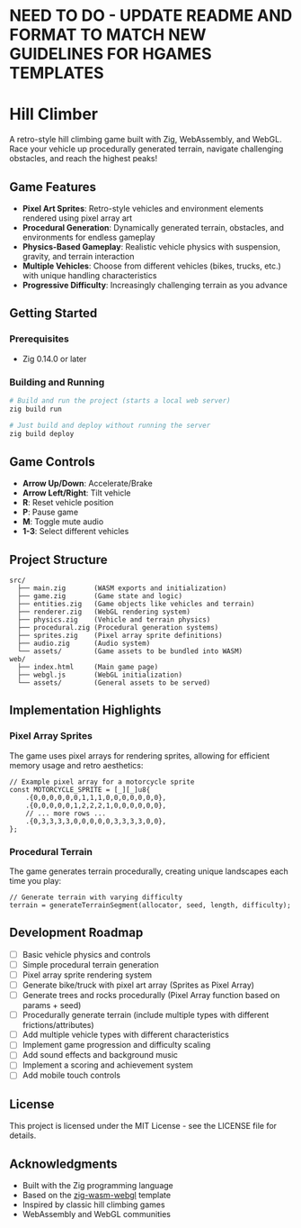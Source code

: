# NEED TO DO - UPDATE README AND FORMAT TO MATCH NEW GUIDELINES FOR HGAMES TEMPLATES

# Hill Climber

A retro-style hill climbing game built with Zig, WebAssembly, and WebGL. Race your vehicle up procedurally generated terrain, navigate challenging obstacles, and reach the highest peaks!

## Game Features

- **Pixel Art Sprites**: Retro-style vehicles and environment elements rendered using pixel array art
- **Procedural Generation**: Dynamically generated terrain, obstacles, and environments for endless gameplay
- **Physics-Based Gameplay**: Realistic vehicle physics with suspension, gravity, and terrain interaction
- **Multiple Vehicles**: Choose from different vehicles (bikes, trucks, etc.) with unique handling characteristics
- **Progressive Difficulty**: Increasingly challenging terrain as you advance

## Getting Started

### Prerequisites

- Zig 0.14.0 or later

### Building and Running

```bash
# Build and run the project (starts a local web server)
zig build run

# Just build and deploy without running the server
zig build deploy
```

## Game Controls

- **Arrow Up/Down**: Accelerate/Brake
- **Arrow Left/Right**: Tilt vehicle
- **R**: Reset vehicle position
- **P**: Pause game
- **M**: Toggle mute audio
- **1-3**: Select different vehicles

## Project Structure

```
src/
  ├── main.zig       (WASM exports and initialization)
  ├── game.zig       (Game state and logic)
  ├── entities.zig   (Game objects like vehicles and terrain)
  ├── renderer.zig   (WebGL rendering system)
  ├── physics.zig    (Vehicle and terrain physics)
  ├── procedural.zig (Procedural generation systems)
  ├── sprites.zig    (Pixel array sprite definitions)
  ├── audio.zig      (Audio system)
  └── assets/        (Game assets to be bundled into WASM)
web/
  ├── index.html     (Main game page)
  ├── webgl.js       (WebGL initialization)
  └── assets/        (General assets to be served)
```

## Implementation Highlights

### Pixel Array Sprites

The game uses pixel arrays for rendering sprites, allowing for efficient memory usage and retro aesthetics:

```zig
// Example pixel array for a motorcycle sprite
const MOTORCYCLE_SPRITE = [_][_]u8{
    .{0,0,0,0,0,0,1,1,1,0,0,0,0,0,0,0},
    .{0,0,0,0,0,1,2,2,2,1,0,0,0,0,0,0},
    // ... more rows ...
    .{0,3,3,3,3,0,0,0,0,0,3,3,3,3,0,0},
};
```

### Procedural Terrain

The game generates terrain procedurally, creating unique landscapes each time you play:

```zig
// Generate terrain with varying difficulty
terrain = generateTerrainSegment(allocator, seed, length, difficulty);
```

## Development Roadmap

- [ ] Basic vehicle physics and controls
- [ ] Simple procedural terrain generation
- [ ] Pixel array sprite rendering system
- [ ] Generate bike/truck with pixel art array (Sprites as Pixel Array)
- [ ] Generate trees and rocks procedurally (Pixel Array function based on params + seed)
- [ ] Procedurally generate terrain (include multiple types with different frictions/attributes)
- [ ] Add multiple vehicle types with different characteristics
- [ ] Implement game progression and difficulty scaling
- [ ] Add sound effects and background music
- [ ] Implement a scoring and achievement system
- [ ] Add mobile touch controls

## License

This project is licensed under the MIT License - see the LICENSE file for details.

## Acknowledgments

- Built with the Zig programming language
- Based on the [zig-wasm-webgl](https://github.com/haleth-embershield/zig-wasm-webgl) template
- Inspired by classic hill climbing games
- WebAssembly and WebGL communities